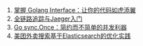 1. [掌握 Golang Interface：让你的代码如虎添翼](https://juejin.cn/post/7224654430921850936)
2. [全链路追踪与Jaeger入门](https://jckling.github.io/2021/04/02/Jaeger/%E5%85%A8%E9%93%BE%E8%B7%AF%E8%BF%BD%E8%B8%AA%E4%B8%8E%20Jaeger%20%E5%85%A5%E9%97%A8/)
3. [Go sync.Once：简约而不简单的并发利器](https://juejin.cn/post/7220797267716358199)
4. [美团外卖搜索基于Elasticsearch的优化实践](https://zhuanlan.zhihu.com/p/584648660)
